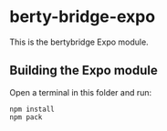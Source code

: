 # berty-bridge-expo

This is the bertybridge Expo module.

## Building the Expo module

Open a terminal in this folder and run:

```
npm install
npm pack
```
